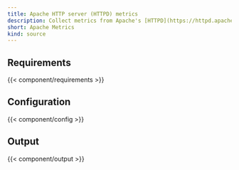 ```yaml
---
title: Apache HTTP server (HTTPD) metrics
description: Collect metrics from Apache's [HTTPD](https://httpd.apache.org) server
short: Apache Metrics
kind: source
---
```


## Requirements

{{< component/requirements >}}

## Configuration

{{< component/config >}}

## Output

{{< component/output >}}

[httpd]: https://httpd.apache.org
